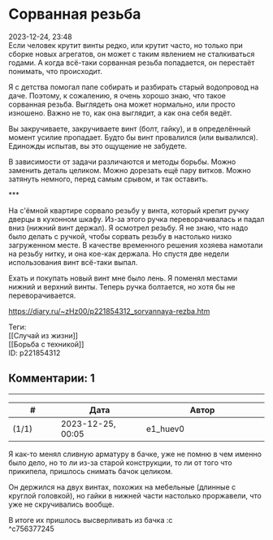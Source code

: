 Сорванная резьба
================

  
2023-12-24, 23:48  
 Если человек крутит винты редко, или крутит часто, но только при сборке новых агрегатов, он может с таким явлением не сталкиваться годами. А когда всё-таки сорванная резьба попадается, он перестаёт понимать, что происходит.   
   
 Я с детства помогал папе собирать и разбирать старый водопровод на даче. Поэтому, к сожалению, я очень хорошо знаю, что такое сорванная резьба. Выглядеть она может нормально, или просто изношено. Важно не то, как она выглядит, а как она себя ведёт.   
   
 Вы закручиваете, закручиваете винт (болт, гайку), и в определённый момент усилие пропадает. Будто бы винт провалился (или вывалился). Единожды испытав, вы это ощущение не забудете.   
   
 В зависимости от задачи различаются и методы борьбы. Можно заменить деталь целиком. Можно дорезать ещё пару витков. Можно затянуть немного, перед самым срывом, и так оставить.   
   
 \*\*\*   
   
 На с'ёмной квартире сорвало резьбу у винта, который крепит ручку дверцы в кухонном шкафу. Из-за этого ручка переворачивалась и падал вниз (нижний винт держал). Я осмотрел резьбу. Я не знаю, что надо было делать с ручкой, чтобы сорвать резьбу в настолько низко загруженном месте. В качестве временного решения хозяева намотали на резьбу нитку, и она кое-как держала. Но спустя две недели использования винт всё-таки выпал.   
   
 Ехать и покупать новый винт мне было лень. Я поменял местами нижний и верхний винты. Теперь ручка болтается, но хотя бы не переворачивается.   
  
<https://diary.ru/~zHz00/p221854312_sorvannaya-rezba.htm>  
  
Теги:  
[[Случай из жизни]]  
[[Борьба с техникой]]  
ID: p221854312  


Комментарии: 1
--------------

  


---



|         #         |              Дата              |                     Автор                     |           ID           |
| --- | --- | --- | --- |
| (1/1) | 2023-12-25, 00:05 | e1\_huev0 | c756377245 |

  
 Я как-то менял сливную арматуру в бачке, уже не помню в чем именно было дело, но то ли из-за старой конструкции, то ли от того что прикипела, пришлось снимать бачок целиком.   
   
 Он держился на двух винтах, похожих на мебельные (длинные с круглой головкой), но гайки в нижней части настолько проржавели, что уже не скручивались вообще.   
   
 В итоге их пришлось высверливать из бачка :с   
 ^c756377245